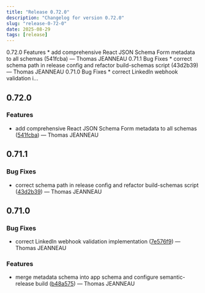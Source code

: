 ```yaml
---
title: "Release 0.72.0"
description: "Changelog for version 0.72.0"
slug: "release-0-72-0"
date: 2025-08-29
tags: [release]
---
```


<p class="before-truncate"> 0.72.0   Features  * add comprehensive React JSON Schema Form metadata to all schemas (541fcba) — Thomas JEANNEAU   0.71.1   Bug Fixes  * correct schema path in release config and refactor build-schemas script (43d2b39) — Thomas JEANNEAU   0.71.0   Bug Fixes  * correct LinkedIn webhook validation i...</p>

<!-- truncate -->

## 0.72.0

### Features

* add comprehensive React JSON Schema Form metadata to all schemas ([541fcba](https://github.com/latechforce/engine/commit/541fcbaf38b1c9a61ac21975521815ce3769eb3b)) — Thomas JEANNEAU

## 0.71.1

### Bug Fixes

* correct schema path in release config and refactor build-schemas script ([43d2b39](https://github.com/latechforce/engine/commit/43d2b39e82862e7734177e84acaa6bd43ab5d1a1)) — Thomas JEANNEAU

## 0.71.0

### Bug Fixes

* correct LinkedIn webhook validation implementation ([7e576f9](https://github.com/latechforce/engine/commit/7e576f991c9bd5b39605718e40753a63a335d168)) — Thomas JEANNEAU


### Features

* merge metadata schema into app schema and configure semantic-release build ([b48a575](https://github.com/latechforce/engine/commit/b48a5755aebda80ea5e1e6a4e1937697b5b88ec4)) — Thomas JEANNEAU
